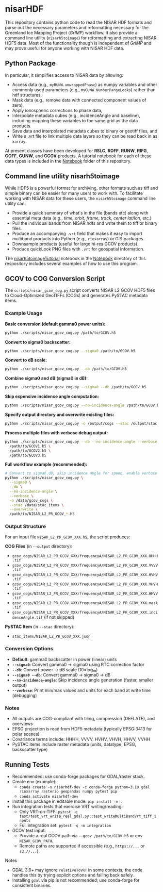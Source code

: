 # nisarHDF

This repository contains python code to read the NISAR HDF formats and parse out the necessary parameters and reformatting necessary for the Greenland Ice Mapping Project (*GrIMP*) workflow. It also provide a command line utility (`nisarh5toimage`) for reformatting and extracting NISAR HDF5 data. Most of the functionality though is independent of *GrIMP* and may prove useful for anyone working with NISAR HDF data.

## Python Package
In particular, it simplifies access to NISAR data by allowing:
  - Access data (e.g., `myRUNW.unwrappedPhase`) as numpy variables and other commonly used parameters (e.g., `myGUNW.NumberRangeLooks`) rather than hdf structures,
  - Mask data (e.g., remove  data with connected component values of zero),
  - Apply ionospheric corrections to phase data,
  - Interpolate metadata cubes (e.g., incidenceAngle and baseline), including mapping these variables to the same grid as the data products.
  - Save data and interpolated metadata cubes to binary or geotiff files, and
  - Write a .vrt file to link multiple data layers so they can be read back in as `xarray`.

At present classes have been developed for **RSLC**, **ROFF**, **RUNW**, **RIFG**, **GOFF**, **GUNW**, and **GCOV** products. A tutorial notebook for each of these data types is included in the [Notebook](https://github.com/fastice/nisarhdf/blob/main/Notebooks) folder of this repository.

## Command line utility nisarh5toimage

 While HDF5 is a powerful format for archiving, other formats such as tiff and simple binary can be easier for many users to work with. To facilitate working with NISAR data for these users, the `nisarh5toimage` command line utility can:

- Provide a quick summary of what's in the file (bands etc) along with essential meta data (e.g., *time, orbit, frame, track, center lat/lon*, etc.)
- Pull the individual bands from NISAR hdfs and write them to tiff or binary files.
- Produce an accompanying `.vrt` field that makes it easy to import multiband products into Python (e.g., `rioxarray`) or GIS packages.
- Downsample products (useful for large hi-res GCOV products).
- Produce quickLook PNG files with `.vrt` for geospatial information.


The [nisarh5toimageTutorial](https://github.com/fastice/nisarhdf/blob/main/Notebooks/nisarh5toimageTutorial.ipynb) notebook in the [Notebook](https://github.com/fastice/nisarhdf/blob/main/Notebooks) directory of this respository includes several examples of how to use this program.

## GCOV to COG Conversion Script

The `scripts/nisar_gcov_cog.py` script converts NISAR L2 GCOV HDF5 files to Cloud-Optimized GeoTIFFs (COGs) and generates PySTAC metadata items.

### Example Usage

**Basic conversion (default gamma0 power units):**
```bash
python ./scripts/nisar_gcov_cog.py /path/to/GCOV.h5
```

**Convert to sigma0 backscatter:**
```bash
python ./scripts/nisar_gcov_cog.py --sigma0 /path/to/GCOV.h5
```

**Convert to dB scale:**
```bash
python ./scripts/nisar_gcov_cog.py --db /path/to/GCOV.h5
```

**Combine sigma0 and dB (sigma0 in dB):**
```bash
python ./scripts/nisar_gcov_cog.py --sigma0 --db /path/to/GCOV.h5
```

**Skip expensive incidence angle computation:**
```bash
python ./scripts/nisar_gcov_cog.py --no-incidence-angle /path/to/GCOV.h5
```

**Specify output directory and overwrite existing files:**
```bash
python ./scripts/nisar_gcov_cog.py -o /output/cogs --stac /output/stac --overwrite /path/to/GCOV.h5
```

**Process multiple files with verbose debug output:**
```bash
python ./scripts/nisar_gcov_cog.py --db --no-incidence-angle --verbose -o /tmp/gcov_cogs --overwrite \
  /path/to/GCOV1.h5 \
  /path/to/GCOV2.h5 \
  /path/to/GCOV3.h5
```

**Full workflow example (recommended):**
```bash
# Convert to sigma0 dB, skip incidence angle for speed, enable verbose logging
python ./scripts/nisar_gcov_cog.py \
  --sigma0 \
  --db \
  --no-incidence-angle \
  --verbose \
  -o /data/gcov_cogs \
  --stac /data/stac_items \
  --overwrite \
  /path/to/NISAR_L2_PR_GCOV_*.h5
```

### Output Structure

For an input file `NISAR_L2_PR_GCOV_XXX.h5`, the script produces:

**COG Files** (in `--output` directory):
- `gcov_cogs/NISAR_L2_PR_GCOV_XXX/frequencyA/NISAR_L2_PR_GCOV_XXX.HHHH.tif`
- `gcov_cogs/NISAR_L2_PR_GCOV_XXX/frequencyA/NISAR_L2_PR_GCOV_XXX.VVVV.tif`
- `gcov_cogs/NISAR_L2_PR_GCOV_XXX/frequencyA/NISAR_L2_PR_GCOV_XXX.HVHV.tif`
- `gcov_cogs/NISAR_L2_PR_GCOV_XXX/frequencyA/NISAR_L2_PR_GCOV_XXX.VHVH.tif`
- `gcov_cogs/NISAR_L2_PR_GCOV_XXX/frequencyA/NISAR_L2_PR_GCOV_XXX.HHVV.tif`
- `gcov_cogs/NISAR_L2_PR_GCOV_XXX/frequencyA/NISAR_L2_PR_GCOV_XXX.mask.tif`
- `gcov_cogs/NISAR_L2_PR_GCOV_XXX/frequencyA/NISAR_L2_PR_GCOV_XXX.incidenceAngle.tif` (if not skipped)

**PySTAC Item** (in `--stac` directory):
- `stac_items/NISAR_L2_PR_GCOV_XXX.json`

### Conversion Options

- **Default**: gamma0 backscatter in power (linear) units
- **`--sigma0`**: Convert gamma0 → sigma0 using RTC correction factor
- **`--db`**: Convert power → dB scale (10×log₁₀)
- **`--sigma0 --db`**: Convert gamma0 → sigma0 → dB
- **`--no-incidence-angle`**: Skip incidence angle generation (faster, smaller output)
- **`--verbose`**: Print min/max values and units for each band at write time (debugging)

### Notes

- All outputs are COG-compliant with tiling, compression (DEFLATE), and overviews
- EPSG projection is read from HDF5 metadata (typically EPSG:3413 for polar scenes)
- Covariance terms include: HHHH, VVVV, HVHV, VHVH, HHVV, VVHH
- PySTAC items include raster metadata (units, datatype, EPSG, backscatter type)

## Running Tests

- Recommended: use conda-forge packages for GDAL/raster stack.
- Create env (example):
  - `conda create -n nisarhdf-dev -c conda-forge python=3.10 gdal rioxarray rasterio geopandas numpy pytest pip`
  - `conda activate nisarhdf-dev`
- Install this package in editable mode: `pip install -e .`
- Run integration tests that exercise VRT writing/reading:
  - Only VRT-on-TIFF: `pytest -q test/test_vrt_write_real_gdal.py::test_writeMultiBandVrt_tiff_inputs`
  - Full integration set: `pytest -q -m integration`
- GCOV test input:
  - Provide a real GCOV path via `--gcov /path/to/GCOV.h5` or env `NISAR_GCOV_PATH`.
  - Remote paths are supported if accessible (e.g., `https://...` or `s3://...`).

Notes
- GDAL 3.9+ may ignore `relativeToVRT` in some contexts; the code handles this by trying explicit options and falling back safely.
- Installing `gdal` via pip is not recommended; use conda-forge for consistent binaries.
